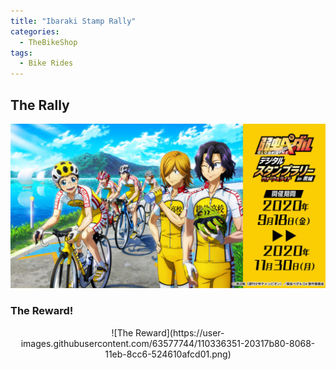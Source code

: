 ```yaml
---
title: "Ibaraki Stamp Rally"
categories:
  - TheBikeShop
tags:
  - Bike Rides
---
```


## The Rally

![](/assets/images/ibaraki/IMG_0006.JPG)

### The Reward!
<p align="center">
![The Reward](https://user-images.githubusercontent.com/63577744/110336351-20317b80-8068-11eb-8cc6-524610afcd01.png)
</p>